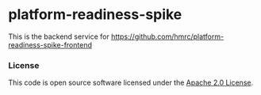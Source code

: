 
# platform-readiness-spike

This is the backend service for https://github.com/hmrc/platform-readiness-spike-frontend

### License

This code is open source software licensed under the [Apache 2.0 License]("http://www.apache.org/licenses/LICENSE-2.0.html").
